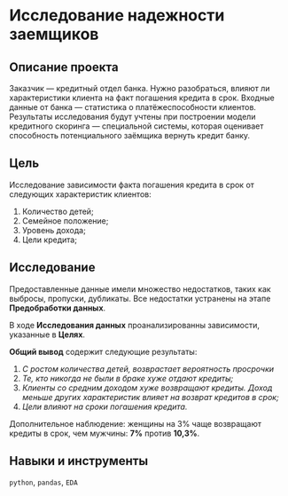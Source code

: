 # Исследование надежности заемщиков

## Описание проекта

Заказчик — кредитный отдел банка. Нужно разобраться, влияют ли характеристики клиента на факт погашения кредита в срок. Входные данные от банка — статистика о платёжеспособности клиентов.
Результаты исследования будут учтены при построении модели кредитного скоринга — специальной системы, которая оценивает способность потенциального заёмщика вернуть кредит банку.

## Цель

Исследование зависимости факта погашения кредита в срок от следующих характеристик клиентов:
1. Количество детей;
2. Семейное положение;
3. Уровень дохода;
4. Цели кредита;

## Исследование

Предоставленные данные имели множество недостатков, таких как выбросы, пропуски, дубликаты. Все недостатки устранены на этапе **Предобработки данных**.

В ходе **Исследования данных** проанализированны зависимости, указанные в **Целях**.

**Общий вывод** содержит следующие результаты:
1. *С ростом количества детей, возврастает вероятность просрочки*
2. *Те, кто никогда не были в браке хуже отдают кредиты;*
3. *Клиенты со средним доходом хуже возвращают кредиты. Доход меньше других характеристик влияет на возврат кредитов в срок;*
4. *Цели влияют на сроки погашения кредита.*

Дополнительное наблюдение: женщины на 3% чаще возвращают кредиты в срок, чем мужчины: **7%** против **10,3%**.

## Навыки и инструменты

`python`, `pandas`, `EDA`
